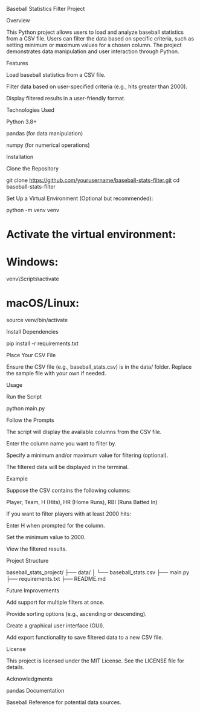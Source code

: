 Baseball Statistics Filter Project

Overview

This Python project allows users to load and analyze baseball statistics from a CSV file. Users can filter the data based on specific criteria, such as setting minimum or maximum values for a chosen column. The project demonstrates data manipulation and user interaction through Python.

Features

Load baseball statistics from a CSV file.

Filter data based on user-specified criteria (e.g., hits greater than 2000).

Display filtered results in a user-friendly format.

Technologies Used

Python 3.8+

pandas (for data manipulation)

numpy (for numerical operations)

Installation

Clone the Repository

git clone https://github.com/yourusername/baseball-stats-filter.git
cd baseball-stats-filter

Set Up a Virtual Environment (Optional but recommended):

python -m venv venv
# Activate the virtual environment:
# Windows:
venv\Scripts\activate
# macOS/Linux:
source venv/bin/activate

Install Dependencies

pip install -r requirements.txt

Place Your CSV File

Ensure the CSV file (e.g., baseball_stats.csv) is in the data/ folder. Replace the sample file with your own if needed.

Usage

Run the Script

python main.py

Follow the Prompts

The script will display the available columns from the CSV file.

Enter the column name you want to filter by.

Specify a minimum and/or maximum value for filtering (optional).

The filtered data will be displayed in the terminal.

Example

Suppose the CSV contains the following columns:

Player, Team, H (Hits), HR (Home Runs), RBI (Runs Batted In)

If you want to filter players with at least 2000 hits:

Enter H when prompted for the column.

Set the minimum value to 2000.

View the filtered results.

Project Structure

baseball_stats_project/
├── data/
│   └── baseball_stats.csv
├── main.py
├── requirements.txt
├── README.md

Future Improvements

Add support for multiple filters at once.

Provide sorting options (e.g., ascending or descending).

Create a graphical user interface (GUI).

Add export functionality to save filtered data to a new CSV file.

License

This project is licensed under the MIT License. See the LICENSE file for details.

Acknowledgments

pandas Documentation

Baseball Reference for potential data sources.